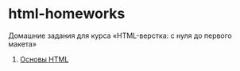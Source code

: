 # html-homeworks
Домашние задания для курса «HTML-верстка: с нуля до первого макета»
1. [Основы HTML](base-html/)
